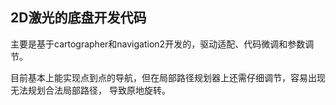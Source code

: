 ## 2D激光的底盘开发代码

主要是基于cartographer和navigation2开发的，驱动适配、代码微调和参数调节。

目前基本上能实现点到点的导航，但在局部路径规划器上还需仔细调节，容易出现无法规划合法局部路径，
导致原地旋转。